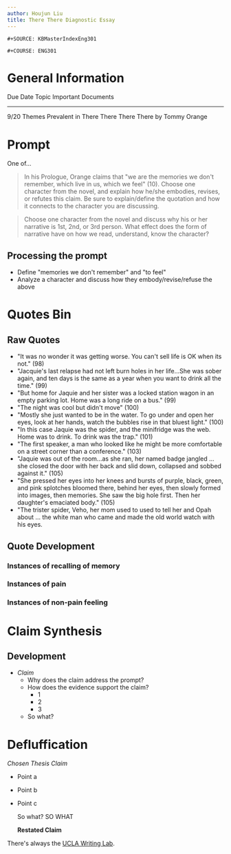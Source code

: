 ```yaml
---
author: Houjun Liu
title: There There Diagnostic Essay
---
```


```{=org}
#+SOURCE: KBMasterIndexEng301
```
```{=org}
#+COURSE: ENG301
```
# General Information

  Due Date   Topic                             Important Documents
  ---------- --------------------------------- -----------------------------
  9/20       Themes Prevalent in There There   There There by Tommy Orange

# Prompt

One of...

> In his Prologue, Orange claims that \"we are the memories we don't
> remember, which live in us, which we feel\" (10). Choose one character
> from the novel, and explain how he/she embodies, revises, or refutes
> this claim. Be sure to explain/define the quotation and how it
> connects to the character you are discussing.

> Choose one character from the novel and discuss why his or her
> narrative is 1st, 2nd, or 3rd person. What effect does the form of
> narrative have on how we read, understand, know the character?

## Processing the prompt

-   Define \"memories we don\'t remember\" and \"to feel\"
-   Analyze a character and discuss how they embody/revise/refuse the
    above

# Quotes Bin

## Raw Quotes

-   \"It was no wonder it was getting worse. You can\'t sell life is OK
    when its not.\" (98)
-   \"Jacquie\'s last relapse had not left burn holes in her life...She
    was sober again, and ten days is the same as a year when you want to
    drink all the time.\" (99)
-   \"But home for Jaquie and her sister was a locked station wagon in
    an empty parking lot. Home was a long ride on a bus.\" (99)
-   \"The night was cool but didn\'t move\" (100)
-   \"Mostly she just wanted to be in the water. To go under and open
    her eyes, look at her hands, watch the bubbles rise in that bluest
    light.\" (100)
-   \"In this case Jaquie was the spider, and the minifridge was the
    web. Home was to drink. To drink was the trap.\" (101)
-   \"The first speaker, a man who looked like he might be more
    comfortable on a street corner than a conference.\" (103)
-   \"Jaquie was out of the room...as she ran, her named badge jangled
    ... she closed the door with her back and slid down, collapsed and
    sobbed against it.\" (105)
-   \"She pressed her eyes into her knees and bursts of purple, black,
    green, and pink splotches bloomed there, behind her eyes, then
    slowly formed into images, then memories. She saw the big hole
    first. Then her daughter\'s emaciated body.\" (105)
-   \"The trister spider, Veho, her mom used to used to tell her and
    Opah about ... the white man who came and made the old world watch
    with his eyes.

## Quote Development

### Instances of recalling of memory

### Instances of pain

### Instances of non-pain feeling

# Claim Synthesis

## Development

-   *Claim*
    -   Why does the claim address the prompt?
    -   How does the evidence support the claim?
        -   1
        -   2
        -   3
    -   So what?

# Defluffication

*Chosen Thesis Claim*

-   Point a

-   Point b

-   Point c

    So what? SO WHAT

    **Restated Claim**

There\'s always the [UCLA Writing
Lab](https://wp.ucla.edu/wp-content/uploads/2016/01/UWC_handouts_What-How-So-What-Thesis-revised-5-4-15-RZ.pdf).
